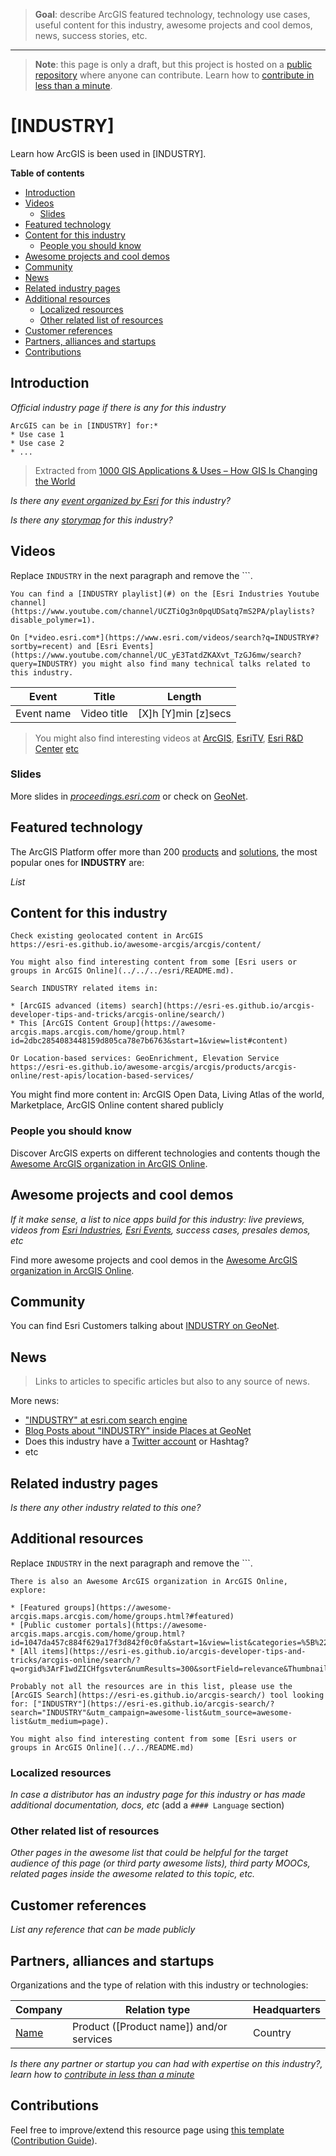 > **Goal**: describe ArcGIS featured technology, technology use cases, useful content for this industry, awesome projects and cool demos, news, success stories, etc.

---
> **Note**: this page is only a draft, but this project is hosted on a [public repository](https://github.com/hhkaos/awesome-arcgis) where anyone can contribute. Learn how to [contribute in less than a minute](https://github.com/hhkaos/awesome-arcgis/blob/master/CONTRIBUTING.md#contributions).

# [INDUSTRY]

Learn how ArcGIS is been used in [INDUSTRY].

<!-- START doctoc generated TOC please keep comment here to allow auto update -->
<!-- DON'T EDIT THIS SECTION, INSTEAD RE-RUN doctoc TO UPDATE -->
**Table of contents**

- [Introduction](#introduction)
- [Videos](#videos)
  - [Slides](#slides)
- [Featured technology](#featured-technology)
- [Content for this industry](#content-for-this-industry)
  - [People you should know](#people-you-should-know)
- [Awesome projects and cool demos](#awesome-projects-and-cool-demos)
- [Community](#community)
- [News](#news)
- [Related industry pages](#related-industry-pages)
- [Additional resources](#additional-resources)
  - [Localized resources](#localized-resources)
  - [Other related list of resources](#other-related-list-of-resources)
- [Customer references](#customer-references)
- [Partners, alliances and startups](#partners-alliances-and-startups)
- [Contributions](#contributions)

<!-- END doctoc generated TOC please keep comment here to allow auto update -->

## Introduction

*Official industry page if there is any for this industry*

```
ArcGIS can be in [INDUSTRY] for:*
* Use case 1
* Use case 2
* ...
```

> Extracted from [1000 GIS Applications & Uses – How GIS Is Changing the World](https://docs.google.com/document/d/1wDkDCv-YiNijT-HF2zBJboKU2Jk0SqBCNyHKC0ctoTw/edit)

*Is there any [event organized by Esri](http://events.esri.com/info/index.cfm?fuseaction=EventSearch&slc=true) for this industry?*

*Is there any [storymap](https://storymaps.arcgis.com/en/gallery/) for this industry?*

## Videos

Replace `INDUSTRY` in the next paragraph and remove the \`\`\`.

```
You can find a [INDUSTRY playlist](#) on the [Esri Industries Youtube channel](https://www.youtube.com/channel/UCZTiOg3n0pqUDSatq7mS2PA/playlists?disable_polymer=1).

On [*video.esri.com*](https://www.esri.com/videos/search?q=INDUSTRY#?sortby=recent) and [Esri Events](https://www.youtube.com/channel/UC_yE3TatdZKAXvt_TzGJ6mw/search?query=INDUSTRY) you might also find many technical talks related to this industry.
```

|Event|Title|Length|
|---|---|---|
|Event name|Video title| [X]h [Y]min [z]secs|

> You might also find interesting videos at [ArcGIS](https://www.youtube.com/channel/UCgGDPs8cte-VLJbgpaK4GPw/search?query="INDUSTRY"), [EsriTV](https://www.youtube.com/user/esritv/search?query="INDUSTRY"), [Esri R&D Center](https://www.youtube.com/user/esripdx/search?query="INDUSTRY") [etc](https://esri-es.github.io/awesome-arcgis/esri/#youtube-channels)

### Slides

More slides in [*proceedings.esri.com*](https://www.google.es/search?q=site%3Aproceedings.esri.com+INDUSTRY) or check on [GeoNet](https://community.esri.com/content?query=INDUSTRY&filterID=all~objecttype~objecttype%5Bdocument%5D).

## Featured technology

The ArcGIS Platform offer more than 200 [products](../../../arcgis/products/README.md) and [solutions](https://solutions.arcgis.com/), the most popular ones for **INDUSTRY** are:

*List*

## Content for this industry

```
Check existing geolocated content in ArcGIS
https://esri-es.github.io/awesome-arcgis/arcgis/content/

You might also find interesting content from some [Esri users or groups in ArcGIS Online](../../../esri/README.md).

Search INDUSTRY related items in:

* [ArcGIS advanced (items) search](https://esri-es.github.io/arcgis-developer-tips-and-tricks/arcgis-online/search/)
* This [ArcGIS Content Group](https://awesome-arcgis.maps.arcgis.com/home/group.html?id=2dbc2854083448159d805ca78e7b6763&start=1&view=list#content)

Or Location-based services: GeoEnrichment, Elevation Service
https://esri-es.github.io/awesome-arcgis/arcgis/products/arcgis-online/rest-apis/location-based-services/
```

You might find more content in: ArcGIS Open Data, Living Atlas of the world, Marketplace, ArcGIS Online content shared publicly

### People you should know

Discover ArcGIS experts on different technologies and contents though the [Awesome ArcGIS organization in ArcGIS Online](https://awesome-arcgis.maps.arcgis.com/home/group.html?id=f3807dde35134fb5b5f0cdc9b1b506f0&start=1&view=list#content).

## Awesome projects and cool demos

*If it make sense, a list to nice apps build for this industry: live previews, videos from [Esri Industries](https://www.youtube.com/channel/UCZTiOg3n0pqUDSatq7mS2PA/playlists?disable_polymer=1), [Esri Events](https://www.youtube.com/channel/UC_yE3TatdZKAXvt_TzGJ6mw), success cases, presales demos, etc*

Find more awesome projects and cool demos in the [Awesome ArcGIS organization in ArcGIS Online](https://awesome-arcgis.maps.arcgis.com/home/group.html?id=8cb77aecfb4d49cb8460a97181aa5434&start=1&view=list#content).

## Community

You can find Esri Customers talking about [INDUSTRY on GeoNet](https://community.esri.com/community/industries).

## News

> Links to articles to specific articles but also to any source of news.

More news:

* ["INDUSTRY" at esri.com search engine](https://www.esri.com/en-us/search#/?q=INDUSTRY&v=0&tab=Explore&page=1)
* [Blog Posts about "INDUSTRY" inside Places at GeoNet](https://community.esri.com/content?query=INDUSTRY&filterID=all~objecttype~objecttype%5Bblogpost%5D)
* Does this industry have a [Twitter account](https://github.com/esri-es/awesome-arcgis/tree/master/esri#twitter-accounts) or Hashtag?
* etc

## Related industry pages

*Is there any other industry related to this one?*

## Additional resources

Replace `INDUSTRY` in the next paragraph and remove the \`\`\`.

```
There is also an Awesome ArcGIS organization in ArcGIS Online, explore:

* [Featured groups](https://awesome-arcgis.maps.arcgis.com/home/groups.html?#featured)
* [Public customer portals](https://awesome-arcgis.maps.arcgis.com/home/group.html?id=1047da457c884f629a17f3d842f0c0fa&start=1&view=list&categories=%5B%22%2FCategories%2FIndustries%22%5D#content)
* [All items](https://esri-es.github.io/arcgis-developer-tips-and-tricks/arcgis-online/search/?q=orgid%3ArF1wdZICHfgsvter&numResults=300&sortField=relevance&Thumbnail=generateThumbnail%28elem29&Title=elem.title&Details=%27%3Ca+href%3D%22https%3A%2F%2Fwww.arcgis.com%2Fhome%2Fitem.html%3Fid%3D%27%2Belem.id%2B%27%22+target%3D%22_blank%22%3EDetails%3C%2Fa%3E%27&Type=elem.type&Views=elem.numViews&Snippet=elem.snippet)

Probably not all the resources are in this list, please use the [ArcGIS Search](https://esri-es.github.io/arcgis-search/) tool looking for: ["INDUSTRY"](https://esri-es.github.io/arcgis-search/?search="INDUSTRY"&utm_campaign=awesome-list&utm_source=awesome-list&utm_medium=page).

You might also find interesting content from some [Esri users or groups in ArcGIS Online](../../README.md)
```

### Localized resources

*In case a distributor has an industry page for this industry or has made additional documentation, docs, etc* (add a ```#### Language``` section)

### Other related list of resources

*Other pages in the awesome list that could be helpful for the target audience of this page (or third party awesome lists), third party MOOCs, related pages inside the awesome related to this topic, etc.*

## Customer references

*List any reference that can be made publicly*

## Partners, alliances and startups

Organizations and the type of relation with this industry or technologies:

|Company|Relation type|Headquarters|
|---|---|---|
|[Name](#../../partners/program-members/company/README.md)|Product ([Product name]) and/or services|Country

*Is there any partner or startup you can had with expertise on this industry?, learn how to [contribute in less than a minute](https://github.com/hhkaos/awesome-arcgis/blob/master/CONTRIBUTING.md#contributions)*

## Contributions

Feel free to improve/extend this resource page using [this template](https://github.com/hhkaos/awesome-arcgis/blob/master/templates/INDUSTRY_PAGE_TEMPLATE.md) ([Contribution Guide](https://github.com/hhkaos/awesome-arcgis/blob/master/CONTRIBUTING.md)).
